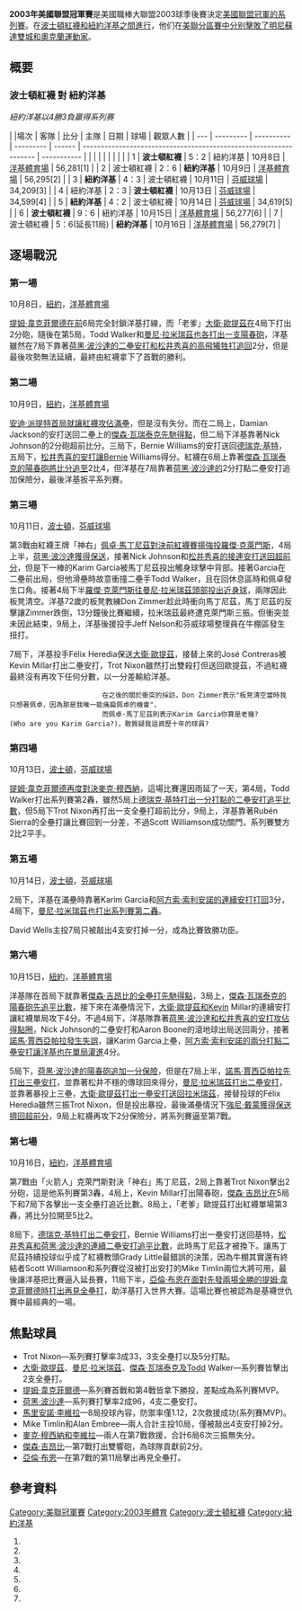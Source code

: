 **2003年美國聯盟冠軍賽**是美國職棒大聯盟2003球季後賽決定[美國聯盟冠軍的系列賽](https://zh.wikipedia.org/wiki/美國聯盟 "wikilink")。在[波士頓紅襪和](../Page/波士頓紅襪.md "wikilink")[紐約洋基之間進行](../Page/紐約洋基.md "wikilink")，他们在[美聯分區賽中分别擊敗了](https://zh.wikipedia.org/wiki/2003年美國聯盟分區賽 "wikilink")[明尼蘇達雙城和](https://zh.wikipedia.org/wiki/明尼蘇達雙城 "wikilink")[奧克蘭運動家](../Page/奧克蘭運動家.md "wikilink")。

## 概要

### 波士頓紅襪 對 紐約洋基

*紐約洋基以4勝3負赢得系列赛*

| |場次 | 客隊        | 比分         | 主隊        | 日期     | 球場                                                                | 觀眾人數        |
| --- | --------- | ---------- | --------- | ------ | ----------------------------------------------------------------- | ----------- |
|     |           |            |           |        |                                                                   |             |
| 1   | **波士頓紅襪** | 5：2        | 紐約洋基      | 10月8日  | [洋基體育場](https://zh.wikipedia.org/wiki/洋基體育場_\(1923年\) "wikilink") | 56,281\[1\] |
| 2   | 波士頓紅襪     | 2：6        | **紐約洋基**  | 10月9日  | [洋基體育場](https://zh.wikipedia.org/wiki/洋基體育場_\(1923年\) "wikilink") | 56,295\[2\] |
| 3   | **紐約洋基**  | 4：3        | 波士頓紅襪     | 10月11日 | [芬威球場](../Page/芬威球場.md "wikilink")                                | 34,209\[3\] |
| 4   | 紐約洋基      | 2：3        | **波士頓紅襪** | 10月13日 | [芬威球場](../Page/芬威球場.md "wikilink")                                | 34,599\[4\] |
| 5   | **紐約洋基**  | 4：2        | 波士頓紅襪     | 10月14日 | [芬威球場](../Page/芬威球場.md "wikilink")                                | 34,619\[5\] |
| 6   | **波士頓紅襪** | 9：6        | 紐約洋基      | 10月15日 | [洋基體育場](https://zh.wikipedia.org/wiki/洋基體育場_\(1923年\) "wikilink") | 56,277\[6\] |
| 7   | 波士頓紅襪     | 5：6(延長11局) | **紐約洋基**  | 10月16日 | [洋基體育場](https://zh.wikipedia.org/wiki/洋基體育場_\(1923年\) "wikilink") | 56,279\[7\] |

## 逐場戰況

### 第一場

10月8日，[紐約](https://zh.wikipedia.org/wiki/紐約 "wikilink")，[洋基體育場](https://zh.wikipedia.org/wiki/洋基體育場_\(1923年\) "wikilink")

[提姆·韋克菲爾德在前](../Page/提姆·韋克菲爾德.md "wikilink")6局完全封鎖洋基打線，而「老爹」[大衛·歐提茲在](../Page/大衛·歐提茲.md "wikilink")4局下打出2分砲，隨後在第5局，Todd
Walker和[曼尼·拉米瑞茲也各打出一支陽春砲](../Page/曼尼·拉米瑞茲.md "wikilink")，洋基雖然在7局下靠著[荷黑·波沙達的二壘安打和](https://zh.wikipedia.org/wiki/荷黑·波沙達 "wikilink")[松井秀喜的高飛犧牲打追回](https://zh.wikipedia.org/wiki/松井秀喜 "wikilink")2分，但是最後攻勢無法延續，最終由紅襪拿下了首戰的勝利。

### 第二場

10月9日，[紐約](https://zh.wikipedia.org/wiki/紐約 "wikilink")，[洋基體育場](https://zh.wikipedia.org/wiki/洋基體育場_\(1923年\) "wikilink")

[安迪·派提特首局就讓紅襪攻佔滿壘](../Page/安迪·派提特.md "wikilink")，但是沒有失分。而在二局上，Damian
Jackson的安打送回二壘上的[傑森·瓦瑞泰克先馳得點](../Page/傑森·瓦瑞泰克.md "wikilink")，但二局下洋基靠著Nick
Johnson的2分砲超前比分。三局下，Bernie
Williams的安打送回[德瑞克·基特](../Page/德瑞克·基特.md "wikilink")，五局下，[松井秀喜的安打讓Bernie](https://zh.wikipedia.org/wiki/松井秀喜 "wikilink")
Williams得分。紅襪在6局上靠著[傑森·瓦瑞泰克的陽春砲將比分追至](../Page/傑森·瓦瑞泰克.md "wikilink")2比4，但洋基在7局靠著[荷黑·波沙達的](https://zh.wikipedia.org/wiki/荷黑·波沙達 "wikilink")2分打點二壘安打追加保險分，最後洋基扳平系列賽。

### 第三場

10月11日，[波士頓](https://zh.wikipedia.org/wiki/波士頓 "wikilink")，[芬威球場](../Page/芬威球場.md "wikilink")

第3戰由紅襪王牌「神右」[佩卓·馬丁尼茲對決前紅襪賽揚強投](../Page/佩卓·馬丁尼茲.md "wikilink")[羅傑·克萊門斯](https://zh.wikipedia.org/wiki/羅傑·克萊門斯 "wikilink")，4局上半，[荷黑·波沙達獲得保送](https://zh.wikipedia.org/wiki/荷黑·波沙達 "wikilink")，接著Nick
Johnson和[松井秀喜的接連安打送回超前分](https://zh.wikipedia.org/wiki/松井秀喜 "wikilink")，但是下一棒的Karim
Garcia被馬丁尼茲投出觸身球擊中背部。接著Garcia在二壘前出局，但他滑壘時故意衝撞二壘手Todd
Walker，且在回休息區時和佩卓發生口角。接著4局下半[羅傑·克萊門斯往](https://zh.wikipedia.org/wiki/羅傑·克萊門斯 "wikilink")[曼尼·拉米瑞茲頭部投出近身球](../Page/曼尼·拉米瑞茲.md "wikilink")，兩隊因此板凳清空。洋基72歲的板凳教練Don
Zimmer趁此時衝向馬丁尼茲，馬丁尼茲的反擊讓Zimmer跌倒，13分鐘後比賽繼續，拉米瑞茲最終遭克萊門斯三振。但衝突並未因此結束，9局上，洋基後援投手Jeff
Nelson和芬威球場整理員在牛棚區發生扭打。

7局下，洋基投手Félix Heredia保送[大衛·歐提茲](../Page/大衛·歐提茲.md "wikilink")，接替上來的José
Contreras被Kevin Millar打出二壘安打，Trot
Nixon雖然打出雙殺打但送回歐提茲，不過紅襪最終沒有再攻下任何分數，以一分差輸給洋基。

`                       在之後的關於衝突的採訪，Don Zimmer表示"板凳清空當時我只想著佩卓，因為那是我唯一能痛扁佩卓的機會"，`
`             `
`                       而佩卓·馬丁尼茲則表示Karim Garcia你算是老幾?(Who are you Karim Garcia?)，敢質疑我這資歷十年的球員?`

### 第四場

10月13日，[波士頓](https://zh.wikipedia.org/wiki/波士頓 "wikilink")，[芬威球場](../Page/芬威球場.md "wikilink")

[提姆·韋克菲爾德再度對決](../Page/提姆·韋克菲爾德.md "wikilink")[麥克·穆西納](../Page/麥克·穆西納.md "wikilink")，這場比賽還因雨延了一天，第4局，Todd
Walker打出系列賽第2轟，雖然5局上[德瑞克·基特打出一分打點的二壘安打追平比數](../Page/德瑞克·基特.md "wikilink")，但5局下Trot
Nixon再打出一支全壘打超前比分，9局上，洋基靠著Rubén Sierra的全壘打讓比賽回到一分差，不過Scott
Williamson成功關門，系列賽雙方2比2平手。

### 第五場

10月14日，[波士頓](https://zh.wikipedia.org/wiki/波士頓 "wikilink")，[芬威球場](../Page/芬威球場.md "wikilink")

2局下，洋基在滿壘時靠著Karim
Garcia和[阿方索·索利安諾的連續安打打回](../Page/阿方索·索利安諾.md "wikilink")3分，4局下，[曼尼·拉米瑞茲也打出系列賽第二轟](../Page/曼尼·拉米瑞茲.md "wikilink")。

David Wells主投7局只被敲出4支安打掉一分，成為比賽致勝功臣。

### 第六場

10月15日，[紐約](https://zh.wikipedia.org/wiki/紐約 "wikilink")，[洋基體育場](https://zh.wikipedia.org/wiki/洋基體育場_\(1923年\) "wikilink")

洋基隊在首局下就靠著[傑森·吉昂比的全壘打先馳得點](../Page/傑森·吉昂比.md "wikilink")，3局上，[傑森·瓦瑞泰克的陽春砲先追平比數](../Page/傑森·瓦瑞泰克.md "wikilink")，接下來在滿壘情況下，[大衛·歐提茲和Kevin](../Page/大衛·歐提茲.md "wikilink")
Millar的連續安打讓紅襪單局攻下4分。不過4局下，洋基隊靠著[荷黑·波沙達和](https://zh.wikipedia.org/wiki/荷黑·波沙達 "wikilink")[松井秀喜的安打攻佔得點圈](https://zh.wikipedia.org/wiki/松井秀喜 "wikilink")，Nick
Johnson的二壘安打和Aaron
Boone的滾地球出局送回兩分，接著[諾馬·賈西亞帕拉發生失誤](../Page/諾馬·賈西亞帕拉.md "wikilink")，讓Karim
Garcia上壘，[阿方索·索利安諾的兩分打點二壘安打讓洋基也在單局灌進](../Page/阿方索·索利安諾.md "wikilink")4分。

5局下，[荷黑·波沙達的陽春砲追加一分保險](https://zh.wikipedia.org/wiki/荷黑·波沙達 "wikilink")，但是在7局上半，[諾馬·賈西亞帕拉先打出三壘安打](../Page/諾馬·賈西亞帕拉.md "wikilink")，並靠著松井不穩的傳球回來得分，[曼尼·拉米瑞茲打出二壘安打](../Page/曼尼·拉米瑞茲.md "wikilink")，並靠著暴投上三壘，[大衛·歐提茲打出一壘安打送回拉米瑞茲](../Page/大衛·歐提茲.md "wikilink")，接替投球的Félix
Heredia雖然三振Trot
Nixon，但是投出暴投，最後滿壘情況下[強尼·戴蒙獲得保送擠回超前分](../Page/強尼·戴蒙.md "wikilink")，9局上紅襪再攻下2分保險分，將系列賽逼至第7戰。

### 第七場

10月16日，[紐約](https://zh.wikipedia.org/wiki/紐約 "wikilink")，[洋基體育場](https://zh.wikipedia.org/wiki/洋基體育場_\(1923年\) "wikilink")

第7戰由「火箭人」克萊門斯對決「神右」馬丁尼茲，2局上靠著Trot Nixon擊出2分砲，這是他系列賽第3轟，4局上，Kevin
Millar打出陽春砲，[傑森·吉昂比在](../Page/傑森·吉昂比.md "wikilink")5局下和7局下各擊出一支全壘打追近比數。8局上，「老爹」歐提茲打出紅襪單場第3轟，將比分拉開至5比2。

8局下，[德瑞克·基特打出二壘安打](../Page/德瑞克·基特.md "wikilink")，Bernie
Williams打出一壘安打送回基特，[松井秀喜和](https://zh.wikipedia.org/wiki/松井秀喜 "wikilink")[荷黑·波沙達的連續二壘安打追平比數](https://zh.wikipedia.org/wiki/荷黑·波沙達 "wikilink")，此時馬丁尼茲才被換下。讓馬丁尼茲持續投球似乎成了紅襪教頭Grady
Little最錯誤的決策，因為牛棚其實還有終結者Scott Williamson和系列賽從沒被打出安打的Mike
Timlin兩位大將可用，最後讓洋基把比賽逼入延長賽，11局下半，[亞倫·布恩在面對先發兩場全勝的](https://zh.wikipedia.org/wiki/亞倫·布恩 "wikilink")[提姆·韋克菲爾德時打出再見全壘打](../Page/提姆·韋克菲爾德.md "wikilink")，助洋基打入世界大賽。這場比賽也被認為是基襪世仇賽中最經典的一場。

## 焦點球員

  - Trot Nixon—系列賽打擊率3成33，3支全壘打以及5分打點。
  - [大衛·歐提茲](../Page/大衛·歐提茲.md "wikilink")、[曼尼·拉米瑞茲](../Page/曼尼·拉米瑞茲.md "wikilink")、[傑森·瓦瑞泰克及Todd](../Page/傑森·瓦瑞泰克.md "wikilink")
    Walker—系列賽皆擊出2支全壘打。
  - [提姆·韋克菲爾德](../Page/提姆·韋克菲爾德.md "wikilink")—系列賽首戰和第4戰皆拿下勝投，差點成為系列賽MVP。
  - [荷黑·波沙達](https://zh.wikipedia.org/wiki/荷黑·波沙達 "wikilink")—系列賽打擊率2成96，4支二壘安打。
  - [馬里安諾·李維拉](https://zh.wikipedia.org/wiki/馬里安諾·李維拉 "wikilink")—8局投球內容，防禦率僅1.12，2次救援成功(系列賽MVP)。
  - Mike Timlin和Alan Embree—兩人合計主投10局，僅被敲出4支安打掉2分。
  - [麥克·穆西納和李維拉](../Page/麥克·穆西納.md "wikilink")—兩人在第7戰救援，合計6局6次三振無失分。
  - [傑森·吉昂比](../Page/傑森·吉昂比.md "wikilink")—第7戰打出雙響砲，為球隊貢獻前2分。
  - [亞倫·布恩](https://zh.wikipedia.org/wiki/亞倫·布恩 "wikilink")—在第7戰的第11局擊出再見全壘打。

## 參考資料

[Category:美聯冠軍賽](https://zh.wikipedia.org/wiki/Category:美聯冠軍賽 "wikilink")
[Category:2003年體育](https://zh.wikipedia.org/wiki/Category:2003年體育 "wikilink")
[Category:波士頓紅襪](https://zh.wikipedia.org/wiki/Category:波士頓紅襪 "wikilink")
[Category:紐約洋基](https://zh.wikipedia.org/wiki/Category:紐約洋基 "wikilink")

1.
2.
3.
4.
5.
6.
7.